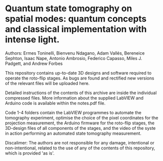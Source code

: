 # Quantum state tomography on spatial modes: quantum concepts and classical implementation with intense light.
Authors: Ermes Toninelli, Bienvenu Ndagano, Adam Vallés, Bereneice Sephton, Isaac Nape, Antonio Ambrosio, Federico Capasso, Miles J. Padgett, and Andrew Forbes

This repository contains up-to-date 3D designs and software required to operate the roto-flip stages.
As bugs are found and rectified new versions of the relevant files will be uploaded here.

Detailed instructions of the contents of this archive are inside the individual compressed files.
More information about the supplied LabVIEW and Arduino code is available within the notes.pdf file.

Code 1-4 folders contain the LabVIEW programmes to automate the tomography experiment, optimise the choice of the pixel coordinates for the projection measurement, the Arduino firmware for the roto-flip stages, the 3D-design files of all components of the stages, and the video of the syste in action performing an automated state tomography measurement.

Discalimer: The authors are not responsible for any damage, intentional or non-intentional, related to the use of any of the contents of this repository, which is provided 'as is'.

